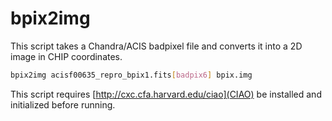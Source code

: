 # bpix2img

This script takes a Chandra/ACIS badpixel file and converts it
into a 2D image in CHIP coordinates.

```bash
bpix2img acisf00635_repro_bpix1.fits[badpix6] bpix.img
```

This script requires [http://cxc.cfa.harvard.edu/ciao](CIAO) be 
installed and initialized before running.


